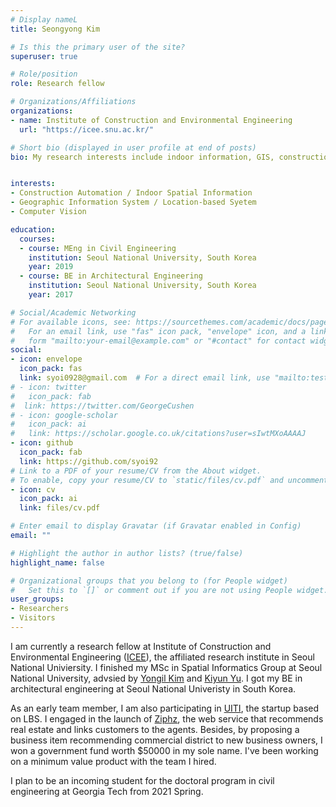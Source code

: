 ```yaml
---
# Display nameL
title: Seongyong Kim

# Is this the primary user of the site?
superuser: true

# Role/position
role: Research fellow

# Organizations/Affiliations
organizations:
- name: Institute of Construction and Environmental Engineering
  url: "https://icee.snu.ac.kr/"

# Short bio (displayed in user profile at end of posts)
bio: My research interests include indoor information, GIS, construction automation based on computer vision.


interests:
- Construction Automation / Indoor Spatial Information
- Geographic Information System / Location-based Syetem
- Computer Vision

education:
  courses:
  - course: MEng in Civil Engineering
    institution: Seoul National University, South Korea
    year: 2019
  - course: BE in Architectural Engineering
    institution: Seoul National University, South Korea
    year: 2017

# Social/Academic Networking
# For available icons, see: https://sourcethemes.com/academic/docs/page-builder/#icons
#   For an email link, use "fas" icon pack, "envelope" icon, and a link in the
#   form "mailto:your-email@example.com" or "#contact" for contact widget.
social:
- icon: envelope
  icon_pack: fas
  link: syoi0928@gmail.com  # For a direct email link, use "mailto:test@example.org".
# - icon: twitter
#   icon_pack: fab
#  link: https://twitter.com/GeorgeCushen
# - icon: google-scholar
#   icon_pack: ai
#   link: https://scholar.google.co.uk/citations?user=sIwtMXoAAAAJ
- icon: github
  icon_pack: fab
  link: https://github.com/syoi92
# Link to a PDF of your resume/CV from the About widget.
# To enable, copy your resume/CV to `static/files/cv.pdf` and uncomment the lines below.
- icon: cv
  icon_pack: ai
  link: files/cv.pdf

# Enter email to display Gravatar (if Gravatar enabled in Config)
email: ""

# Highlight the author in author lists? (true/false)
highlight_name: false

# Organizational groups that you belong to (for People widget)
#   Set this to `[]` or comment out if you are not using People widget.
user_groups:
- Researchers
- Visitors
---
```


I am currently a research fellow at Institute of Construction and Environmental Engineering ([ICEE](https://cee.snu.ac.kr/english/index.php)), the affiliated research institute in Seoul National Univiersity. I finished my MSc in Spatial Informatics Group at Seoul National University, advsied by [Yongil Kim](http://spins.snu.ac.kr/) and [Kiyun Yu](https://gislbs.net/). I got my BE in architectural engineering at Seoul National Univeristy in South Korea. 

As an early team member, I am also participating in [UITI](http://uiti.co.kr/), the startup based on LBS. I engaged in the launch of [Ziphz](https://ziphz.com/), the web service that recommends real estate and links customers to the agents. Besides, by proposing a business item recommending commercial district to new business owners, I won a government fund worth $50000 in my sole name. I've been working on a minimum value product with the team I hired.

I plan to be an incoming student for the doctoral program in civil engineering at Georgia Tech from 2021 Spring. 
